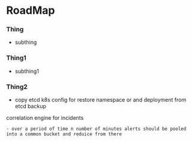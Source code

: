# RoadMap

### Thing
* subthing

### Thing1
* subthing1

### Thing2
* copy etcd k8s config for restore namespace or and deployment from etcd backup


correlation engine for incidents 

    - over a period of time n number of minutes alerts should be pooled into a common bucket and reduice from there

